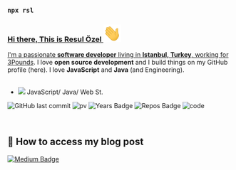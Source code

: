 
### `npx rsl` <a href="https://www.resulozel.com.tr/">
  
### Hi there, This is Resul Özel <img src="https://raw.githubusercontent.com/ABSphreak/ABSphreak/master/gifs/Hi.gif" width="40px" />

I'm a passionate **software developer** living in **Istanbul, Turkey**, working for [3Pounds](http://www.3pounds.io).
I love **open source development** and I build things on my GitHub profile (here).
I love **JavaScript** and **Java** (and Engineering).
<br/>
<br/>
- <img src="https://emojipedia-us.s3.dualstack.us-west-1.amazonaws.com/thumbs/240/apple/271/man-technologist_1f468-200d-1f4bb.png" width="40px" /> JavaScript/ Java/ Web St. 

![GitHub last commit](https://img.shields.io/github/last-commit/rozel96/rozel96)
![pv](https://komarev.com/ghpvc/?username=rozel96)
![Years Badge](https://badges.pufler.dev/years/rozel96)
![Repos Badge](https://badges.pufler.dev/repos/rozel96)
![code](https://img.shields.io/badge/code%20quality-A++-success)

<br/>

## 📝 How to access my blog post

[![Medium Badge](https://img.shields.io/badge/ResulOzel-Medium-blue?style=for-the-badge&logo=medium)](https://medium.com/@rslozl)

